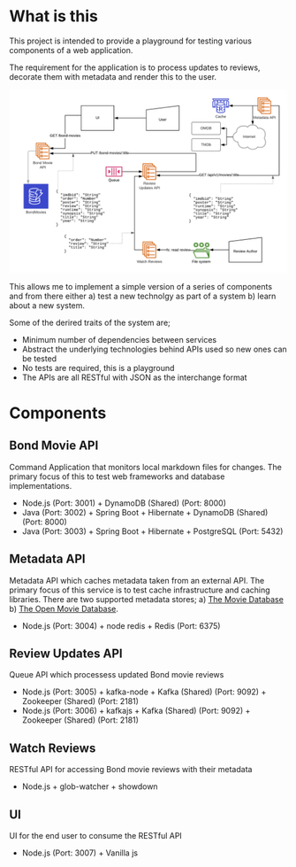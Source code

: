 # What is this

This project is intended to provide a playground for testing various components of a web application.

The requirement for the application is to process updates to reviews, decorate them with metadata and render this to the user.

![System layout for project](docs/images/system-layout.png)

This allows me to implement a simple version of a series of components and from there either a) test a new technolgy as part of a system b) learn about a new system.

Some of the derired traits of the system are;

 * Minimum number of dependencies between services
 * Abstract the underlying technologies behind APIs used so new ones can be tested
 * No tests are required, this is a playground
 * The APIs are all RESTful with JSON as the interchange format

# Components

## Bond Movie API

Command Application that monitors local markdown files for changes. The primary focus of this to test web frameworks and database implementations.

  * Node.js (Port: 3001) + DynamoDB (Shared) (Port: 8000)
  * Java (Port: 3002) + Spring Boot + Hibernate + DynamoDB (Shared) (Port: 8000)
  * Java (Port: 3003) + Spring Boot + Hibernate + PostgreSQL (Port: 5432)

## Metadata API

Metadata API which caches metadata taken from an external API. The primary focus of this service is to test cache infrastructure and caching libraries. There are two supported metadata stores; a) [The Movie Database](https://www.themoviedb.org) b) [The Open Movie Database](http://www.omdbapi.com).

 * Node.js (Port: 3004) + node redis + Redis (Port: 6375)

## Review Updates API

Queue API which processess updated Bond movie reviews

 * Node.js (Port: 3005) + kafka-node + Kafka (Shared) (Port: 9092) + Zookeeper (Shared) (Port: 2181)
 * Node.js (Port: 3006) + kafkajs + Kafka (Shared) (Port: 9092) + Zookeeper (Shared) (Port: 2181)

## Watch Reviews

RESTful API for accessing Bond movie reviews with their metadata

 * Node.js + glob-watcher + showdown

## UI

UI for the end user to consume the RESTful API

 * Node.js (Port: 3007) + Vanilla js



